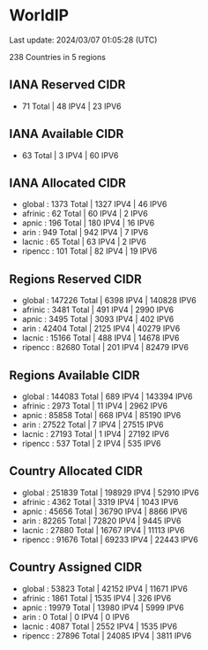 # WorldIP

Last update: 2024/03/07 01:05:28 (UTC)

238 Countries in 5 regions

## IANA Reserved CIDR

- 71 Total | 48 IPV4 | 23 IPV6

## IANA Available CIDR

- 63 Total | 3 IPV4 | 60 IPV6

## IANA Allocated CIDR

- global : 1373 Total | 1327 IPV4 | 46 IPV6
- afrinic : 62 Total | 60 IPV4 | 2 IPV6
- apnic : 196 Total | 180 IPV4 | 16 IPV6
- arin : 949 Total | 942 IPV4 | 7 IPV6
- lacnic : 65 Total | 63 IPV4 | 2 IPV6
- ripencc : 101 Total | 82 IPV4 | 19 IPV6

## Regions Reserved CIDR

- global : 147226 Total | 6398 IPV4 | 140828 IPV6
- afrinic : 3481 Total | 491 IPV4 | 2990 IPV6
- apnic : 3495 Total | 3093 IPV4 | 402 IPV6
- arin : 42404 Total | 2125 IPV4 | 40279 IPV6
- lacnic : 15166 Total | 488 IPV4 | 14678 IPV6
- ripencc : 82680 Total | 201 IPV4 | 82479 IPV6

## Regions Available CIDR

- global : 144083 Total | 689 IPV4 | 143394 IPV6
- afrinic : 2973 Total | 11 IPV4 | 2962 IPV6
- apnic : 85858 Total | 668 IPV4 | 85190 IPV6
- arin : 27522 Total | 7 IPV4 | 27515 IPV6
- lacnic : 27193 Total | 1 IPV4 | 27192 IPV6
- ripencc : 537 Total | 2 IPV4 | 535 IPV6

## Country Allocated CIDR

- global : 251839 Total | 198929 IPV4 | 52910 IPV6
- afrinic : 4362 Total | 3319 IPV4 | 1043 IPV6
- apnic : 45656 Total | 36790 IPV4 | 8866 IPV6
- arin : 82265 Total | 72820 IPV4 | 9445 IPV6
- lacnic : 27880 Total | 16767 IPV4 | 11113 IPV6
- ripencc : 91676 Total | 69233 IPV4 | 22443 IPV6

## Country Assigned CIDR

- global : 53823 Total | 42152 IPV4 | 11671 IPV6
- afrinic : 1861 Total | 1535 IPV4 | 326 IPV6
- apnic : 19979 Total | 13980 IPV4 | 5999 IPV6
- arin : 0 Total | 0 IPV4 | 0 IPV6
- lacnic : 4087 Total | 2552 IPV4 | 1535 IPV6
- ripencc : 27896 Total | 24085 IPV4 | 3811 IPV6
